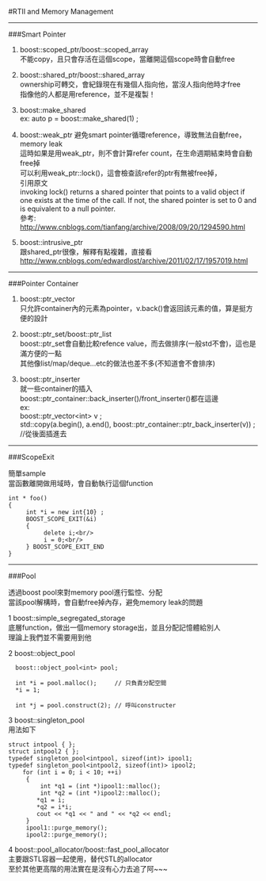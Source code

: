 #RTII and Memory Management

----
###Smart Pointer

1. boost::scoped_ptr/boost::scoped_array<br/>
不能copy，且只會存活在這個scope，當離開這個scope時會自動free

2. boost::shared_ptr/boost::shared_array<br/>
ownership可轉交，會紀錄現在有幾個人指向他，當沒人指向他時才free<br/>
指像他的人都是用reference，並不是複製！<br/>

3. boost::make_shared<br/>
ex: auto p = boost::make_shared<int>(1) ;<br/>

4. boost::weak_ptr
避免smart pointer循環reference，導致無法自動free，memory leak<br/>
這時如果是用weak_ptr，則不會計算refer count，在生命週期結束時會自動free掉<br/>
可以利用weak_ptr::lock()，這會檢查該refer的ptr有無被free掉，<br/>
引用原文<br/>
invoking lock() returns a shared pointer that points to a valid object if one exists at the time of the call. If not, the shared pointer is set to 0 and is equivalent to a null pointer.<br/>
參考:<br/>
http://www.cnblogs.com/tianfang/archive/2008/09/20/1294590.html

5. boost::intrusive_ptr<br/>
跟shared_ptr很像，解釋有點複雜，直接看<br/>
http://www.cnblogs.com/edwardlost/archive/2011/02/17/1957019.html

----
###Pointer Container

1. boost::ptr_vector<br/>
只允許container內的元素為pointer，v.back()會返回該元素的值，算是挺方便的設計<br/>

2. boost::ptr_set/boost::ptr_list<br/>
boost::ptr_set會自動比較refence value，而去做排序(一般std不會)，這也是滿方便的一點<br/>
其他像list/map/deque...etc的做法也差不多(不知道會不會排序)<br/>

3. boost::ptr_inserter<br/>
就一些container的插入boost::ptr_container::back_inserter()/front_inserter()都在這邊<br/>
ex: <br/>
boost::ptr_vector\<int\> v ;<br/>
std::copy(a.begin(), a.end(), boost::ptr_container::ptr_back_inserter(v)) ; //從後面插進去<br/>

----
###ScopeExit

簡單sample<br/>
當函數離開做用域時，會自動執行這個function<br/>
````
int * foo()
{
     int *i = new int{10} ;
     BOOST_SCOPE_EXIT(&i)
     {
          delete i;<br/>
          i = 0;<br/>
     } BOOST_SCOPE_EXIT_END
}
````

----
###Pool

透過boost pool來對memory pool進行監悾、分配<br/>
當該pool解構時，會自動free掉內存，避免memory leak的問題<br/>

1  boost::simple_segregated_storage<br/>
底層function，做出一個memory storage出，並且分配記憶體給別人<br/>
理論上我們並不需要用到他<br/>

2  boost::object_pool<br/>

````
  boost::object_pool<int> pool;

  int *i = pool.malloc();     // 只負責分配空間
  *i = 1;

  int *j = pool.construct(2); // 呼叫constructer
````

3  boost::singleton_pool<br/>
用法如下<br/>

````
struct intpool { };
struct intpool2 { };
typedef singleton_pool<intpool, sizeof(int)> ipool1;
typedef singleton_pool<intpool2, sizeof(int)> ipool2;
    for (int i = 0; i < 10; ++i)
     {
         int *q1 = (int *)ipool1::malloc();
         int *q2 = (int *)ipool2::malloc();
        *q1 = i;
        *q2 = i*i;
        cout << *q1 << " and " << *q2 << endl;
     }
     ipool1::purge_memory();
     ipool2::purge_memory();
````
4  boost::pool_allocator/boost::fast_pool_allocator<br/>
主要跟STL容器一起使用，替代STL的allocator<br/>
至於其他更高階的用法實在是沒有心力去追了阿~~~

